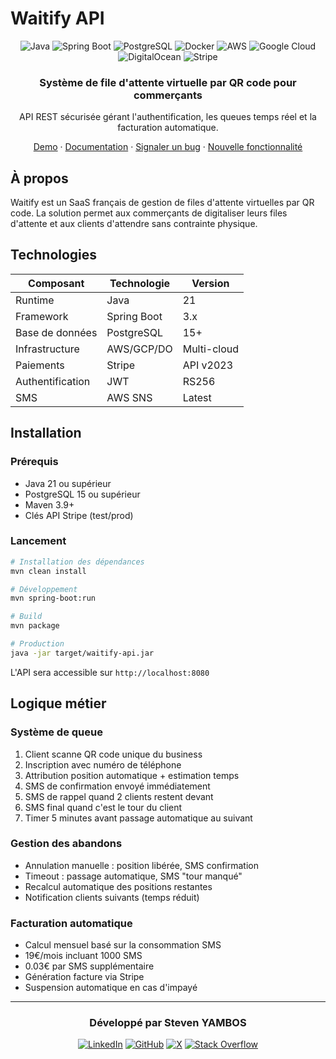 # Waitify API

<div align="center">

![Java](https://img.shields.io/badge/Java-ED8B00?style=for-the-badge&logo=openjdk&logoColor=white)
![Spring Boot](https://img.shields.io/badge/Spring_Boot-6DB33F?style=for-the-badge&logo=spring-boot&logoColor=white)
![PostgreSQL](https://img.shields.io/badge/PostgreSQL-316192?style=for-the-badge&logo=postgresql&logoColor=white)
![Docker](https://img.shields.io/badge/Docker-2496ED?style=for-the-badge&logo=docker&logoColor=white)
![AWS](https://img.shields.io/badge/AWS-FF9900?style=for-the-badge&logo=amazonaws&logoColor=white)
![Google Cloud](https://img.shields.io/badge/Google_Cloud-4285F4?style=for-the-badge&logo=googlecloud&logoColor=white)
![DigitalOcean](https://img.shields.io/badge/DigitalOcean-0080FF?style=for-the-badge&logo=digitalocean&logoColor=white)
![Stripe](https://img.shields.io/badge/Stripe-008CDD?style=for-the-badge&logo=stripe&logoColor=white)

<h3>Système de file d'attente virtuelle par QR code pour commerçants</h3>

API REST sécurisée gérant l'authentification, les queues temps réel et la facturation automatique.

[Demo](https://waitify.fr) · [Documentation](https://github.com/StevenYAMBOS/waitify-api/tree/prod/documentation) · [Signaler un bug](https://github.com/StevenYAMBOS/waitify-api/issues) · [Nouvelle fonctionnalité](https://github.com/StevenYAMBOS/waitify-api/issues)

</div>

## À propos

Waitify est un SaaS français de gestion de files d'attente virtuelles par QR code. La solution permet aux commerçants de digitaliser leurs files d'attente et aux clients d'attendre sans contrainte physique.

## Technologies

| Composant | Technologie | Version |
|-----------|-------------|---------|
| Runtime | Java | 21 |
| Framework | Spring Boot | 3.x |
| Base de données | PostgreSQL | 15+ |
| Infrastructure | AWS/GCP/DO | Multi-cloud |
| Paiements | Stripe | API v2023 |
| Authentification | JWT | RS256 |
| SMS | AWS SNS | Latest |

## Installation

### Prérequis
- Java 21 ou supérieur
- PostgreSQL 15 ou supérieur
- Maven 3.9+
- Clés API Stripe (test/prod)

### Lancement
```bash
# Installation des dépendances
mvn clean install

# Développement
mvn spring-boot:run

# Build
mvn package

# Production
java -jar target/waitify-api.jar
```

L'API sera accessible sur `http://localhost:8080`

## Logique métier

### Système de queue
1. Client scanne QR code unique du business
2. Inscription avec numéro de téléphone
3. Attribution position automatique + estimation temps
4. SMS de confirmation envoyé immédiatement
5. SMS de rappel quand 2 clients restent devant
6. SMS final quand c'est le tour du client
7. Timer 5 minutes avant passage automatique au suivant

### Gestion des abandons
- Annulation manuelle : position libérée, SMS confirmation
- Timeout : passage automatique, SMS "tour manqué"
- Recalcul automatique des positions restantes
- Notification clients suivants (temps réduit)

### Facturation automatique
- Calcul mensuel basé sur la consommation SMS
- 19€/mois incluant 1000 SMS
- 0.03€ par SMS supplémentaire
- Génération facture via Stripe
- Suspension automatique en cas d'impayé

---

<div align="center">

### Développé par Steven YAMBOS

[![LinkedIn](https://img.shields.io/badge/LinkedIn-0A66C2?style=for-the-badge&logo=linkedin&logoColor=white)](https://www.linkedin.com/in/steven-yambos/)
[![GitHub](https://img.shields.io/badge/GitHub-181717?style=for-the-badge&logo=github&logoColor=white)](https://github.com/StevenYAMBOS)
[![X](https://img.shields.io/badge/X-000000?style=for-the-badge&logo=x&logoColor=white)](https://x.com/StevenYambos)
[![Stack Overflow](https://img.shields.io/badge/Stack_Overflow-F58025?style=for-the-badge&logo=stackoverflow&logoColor=white)](https://stackoverflow.com/users/17386694/steven-yambos)

</div>